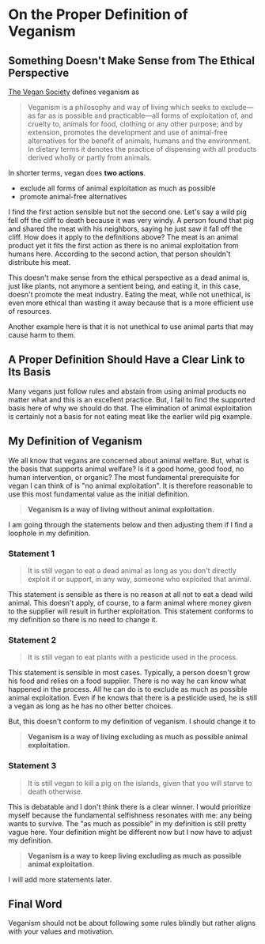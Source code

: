 # On the Proper Definition of Veganism

## Something Doesn't Make Sense from The Ethical Perspective

[The Vegan Society](https://www.vegansociety.com/go-vegan/definition-veganismhttps://www.vegansociety.com/go-vegan/definition-veganism) defines veganism as

> Veganism is a philosophy and way of living which seeks to exclude—as far as is possible and practicable—all forms of exploitation of, and cruelty to, animals for food, clothing or any other purpose; and by extension, promotes the development and use of animal-free alternatives for the benefit of animals, humans and the environment. In dietary terms it denotes the practice of dispensing with all products derived wholly or partly from animals.

In shorter terms, vegan does **two actions**.

- exclude all forms of animal exploitation as much as possible
- promote animal-free alternatives

I find the first action sensible but not the second one. Let's say a wild pig fell off the cliff to death because it was very windy. A person found that pig and shared the meat with his neighbors, saying he just saw it fall off the cliff. How does it apply to the definitions above? The meat is an animal product yet it fits the first action as there is no animal exploitation from humans here. According to the second action, that person shouldn't distribute his meat.

This doesn't make sense from the ethical perspective as a dead animal is, just like plants, not anymore a sentient being, and eating it, in this case, doesn't promote the meat industry. Eating the meat, while not unethical, is even more ethical than wasting it away because that is a more efficient use of resources.

Another example here is that it is not unethical to use animal parts that may cause harm to them.
<!-- - Wear a second-hand leather suit from a previous non-vegan person and live in the cabin alone without anyone realizing the existence of that leather (i.e. not advertising it). -->

## A Proper Definition Should Have a Clear Link to Its Basis
Many vegans just follow rules and abstain from using animal products no matter what and this is an excellent practice. But, I fail to find the supported basis here of why we should do that. The elimination of animal exploitation is certainly not a basis for not eating meat like the earlier wild pig example.

## My Definition of Veganism
We all know that vegans are concerned about animal welfare. But, what is the basis that supports animal welfare? Is it a good home, good food, no human intervention, or organic? The most fundamental prerequisite for vegan I can think of is "no animal exploitation". It is therefore reasonable to use this most fundamental value as the initial definition.

> **Veganism is a way of living without animal exploitation.**

I am going through the statements below and then adjusting them if I find a loophole in my definition.

### Statement 1
> It is still vegan to eat a dead animal as long as you don't directly exploit it or support, in any way, someone who exploited that animal.

This statement is sensible as there is no reason at all not to eat a dead wild animal. This doesn't apply, of course, to a farm animal where money given to the supplier will result in further exploitation. This statement conforms to my definition so there is no need to change it.

### Statement 2
> It is still vegan to eat plants with a pesticide used in the process.

This statement is sensible in most cases. Typically, a person doesn't grow his food and relies on a food supplier. There is no way he can know what happened in the process. All he can do is to exclude as much as possible animal exploitation. Even if he knows that there is a pesticide used, he is still a vegan as long as he has no other better choices.

But, this doesn't conform to my definition of veganism. I should change it to

> **Veganism is a way of living excluding as much as possible animal exploitation.**

### Statement 3
> It is still vegan to kill a pig on the islands, given that you will starve to death otherwise.

This is debatable and I don't think there is a clear winner. I would prioritize myself because the fundamental selfishness resonates with me: any being wants to survive. The "as much as possible" in my definition is still pretty vague here. Your definition might be different now but I now have to adjust my definition.

> **Veganism is a way to keep living excluding as much as possible animal exploitation.**

I will add more statements later.

## Final Word

Veganism should not be about following some rules blindly but rather aligns with your values and motivation.
